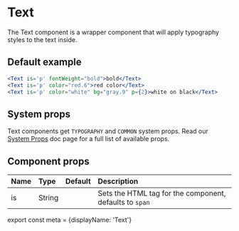 # Text

The Text component is a wrapper component that will apply typography styles to the text inside.

## Default example
```.jsx
<Text is='p' fontWeight="bold">bold</Text>
<Text is='p' color="red.6">red color</Text>
<Text is='p' color="white" bg="gray.9" p={2}>white on black</Text>
```

## System props

Text components get `TYPOGRAPHY` and `COMMON` system props. Read our [System Props](/components/docs/system-props) doc page for a full list of available props.

## Component props

| Name | Type | Default | Description |
| :- | :- | :-: | :- |
| is | String | | Sets the HTML tag for the component, defaults to `span` |

export const meta = {displayName: 'Text'}
